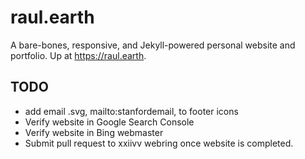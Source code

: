 # raul.earth
A bare-bones, responsive, and Jekyll-powered personal website and portfolio. Up at https://raul.earth.

## TODO

- add email .svg, mailto:stanfordemail, to footer icons
- Verify website in Google Search Console
- Verify website in Bing webmaster
- Submit pull request to xxiivv webring once website is completed.
